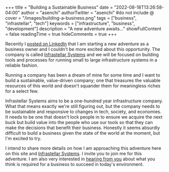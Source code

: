 +++
title = "Building a Sustainable Business"
date = "2022-08-18T13:26:58-04:00"
author = "asenchi"
authorTwitter = "asenchi" #do not include @
cover = "/images/building-a-business.png"
tags = ["business", "infrastellar", "tech"]
keywords = ["infrastructure", "business", "development"]
description = "A new adventure awaits..."
showFullContent = false
readingTime = true
hideComments = true
+++

Recently I [posted on LinkedIn][my-linkedin-post] that I am starting a new
adventure as a business owner and I couldn't be more excited about this
opportunity. The company is called [Infrastellar Systems][companysite] and we
will be focused on building tools and processes for running small to large
infrastructure systems in a reliable fashion.

Running a company has been a dream of mine for some time and I want to build a
sustainable, value-driven company; one that treasures the valuable resources of
this world and doesn't squander them for meaningless riches for a select few.

Infrastellar Systems aims to be a one-hundred year infrastructure company. What
that means exactly we're still figuring out, but the company needs to be
sustainable and responsive to changes in tech, society, and economies. It needs
to be one that doesn't lock people in to ensure we acquire the next buck but
build value into the people who use our tools so that they can make the
decisions that benefit their business. Honestly it seems absurdly difficult to
build a business given the state of the world at the moment, but I'm excited to
try.

I intend to share more details on how I am approaching this adventure here on
this site and [Infrastellar Systems][companysite]. I invite you to join me for
this adventure. I am also very interested in [hearing from
you](mailto:asenchi@asenchi.com) about what you think is required for a business
to succeed in today's environment.


[LinkedIn]: https://www.linkedin.com/
[my-linkedin-post]: https://www.linkedin.com/feed/update/urn:li:ugcPost:6960249439840043009?utm_source=linkedin_share&utm_medium=member_desktop_share&utm_content=post
[companysite]: https://infrastellar.systems
